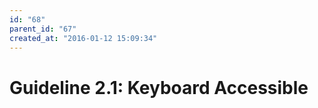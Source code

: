```yaml
---
id: "68"
parent_id: "67"
created_at: "2016-01-12 15:09:34"
---
```


# Guideline 2.1: Keyboard Accessible